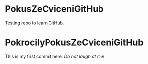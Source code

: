 # PokusZeCviceniGitHub
Testing repo to learn GitHub.

# PokrocilyPokusZeCviceniGitHub
This is my first commit here.
*Do not laugh at me!*
